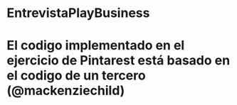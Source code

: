 # EntrevistaPlayBusiness

# El codigo implementado en el ejercicio de Pintarest está basado en el codigo de un tercero (@mackenziechild)
